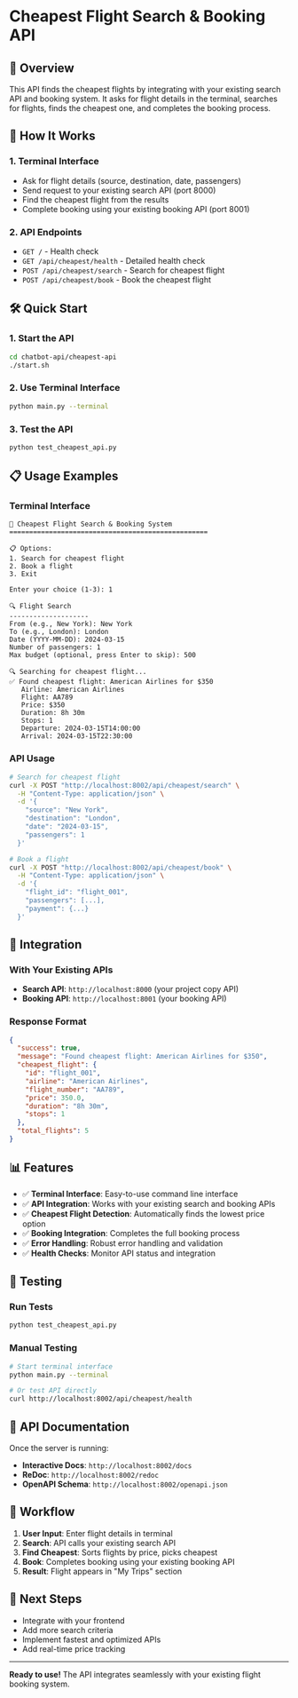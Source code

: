 # Cheapest Flight Search & Booking API

## 🎯 Overview

This API finds the cheapest flights by integrating with your existing search API and booking system. It asks for flight details in the terminal, searches for flights, finds the cheapest one, and completes the booking process.

## 🚀 How It Works

### **1. Terminal Interface**
- Ask for flight details (source, destination, date, passengers)
- Send request to your existing search API (port 8000)
- Find the cheapest flight from the results
- Complete booking using your existing booking API (port 8001)

### **2. API Endpoints**
- `GET /` - Health check
- `GET /api/cheapest/health` - Detailed health check
- `POST /api/cheapest/search` - Search for cheapest flight
- `POST /api/cheapest/book` - Book the cheapest flight

## 🛠 Quick Start

### **1. Start the API**
```bash
cd chatbot-api/cheapest-api
./start.sh
```

### **2. Use Terminal Interface**
```bash
python main.py --terminal
```

### **3. Test the API**
```bash
python test_cheapest_api.py
```

## 📋 Usage Examples

### **Terminal Interface**
```
🚀 Cheapest Flight Search & Booking System
==================================================

📋 Options:
1. Search for cheapest flight
2. Book a flight
3. Exit

Enter your choice (1-3): 1

🔍 Flight Search
--------------------
From (e.g., New York): New York
To (e.g., London): London
Date (YYYY-MM-DD): 2024-03-15
Number of passengers: 1
Max budget (optional, press Enter to skip): 500

🔍 Searching for cheapest flight...
✅ Found cheapest flight: American Airlines for $350
   Airline: American Airlines
   Flight: AA789
   Price: $350
   Duration: 8h 30m
   Stops: 1
   Departure: 2024-03-15T14:00:00
   Arrival: 2024-03-15T22:30:00
```

### **API Usage**
```bash
# Search for cheapest flight
curl -X POST "http://localhost:8002/api/cheapest/search" \
  -H "Content-Type: application/json" \
  -d '{
    "source": "New York",
    "destination": "London",
    "date": "2024-03-15",
    "passengers": 1
  }'

# Book a flight
curl -X POST "http://localhost:8002/api/cheapest/book" \
  -H "Content-Type: application/json" \
  -d '{
    "flight_id": "flight_001",
    "passengers": [...],
    "payment": {...}
  }'
```

## 🔧 Integration

### **With Your Existing APIs**
- **Search API**: `http://localhost:8000` (your project copy API)
- **Booking API**: `http://localhost:8001` (your booking API)

### **Response Format**
```json
{
  "success": true,
  "message": "Found cheapest flight: American Airlines for $350",
  "cheapest_flight": {
    "id": "flight_001",
    "airline": "American Airlines",
    "flight_number": "AA789",
    "price": 350.0,
    "duration": "8h 30m",
    "stops": 1
  },
  "total_flights": 5
}
```

## 📊 Features

- ✅ **Terminal Interface**: Easy-to-use command line interface
- ✅ **API Integration**: Works with your existing search and booking APIs
- ✅ **Cheapest Flight Detection**: Automatically finds the lowest price option
- ✅ **Booking Integration**: Completes the full booking process
- ✅ **Error Handling**: Robust error handling and validation
- ✅ **Health Checks**: Monitor API status and integration

## 🧪 Testing

### **Run Tests**
```bash
python test_cheapest_api.py
```

### **Manual Testing**
```bash
# Start terminal interface
python main.py --terminal

# Or test API directly
curl http://localhost:8002/api/cheapest/health
```

## 📖 API Documentation

Once the server is running:
- **Interactive Docs**: `http://localhost:8002/docs`
- **ReDoc**: `http://localhost:8002/redoc`
- **OpenAPI Schema**: `http://localhost:8002/openapi.json`

## 🔄 Workflow

1. **User Input**: Enter flight details in terminal
2. **Search**: API calls your existing search API
3. **Find Cheapest**: Sorts flights by price, picks cheapest
4. **Book**: Completes booking using your existing booking API
5. **Result**: Flight appears in "My Trips" section

## 🚀 Next Steps

- Integrate with your frontend
- Add more search criteria
- Implement fastest and optimized APIs
- Add real-time price tracking

---

**Ready to use!** The API integrates seamlessly with your existing flight booking system. 